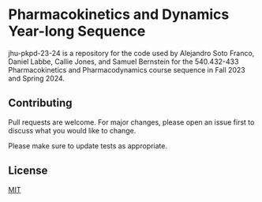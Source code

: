 # Pharmacokinetics and Dynamics Year-long Sequence

jhu-pkpd-23-24 is a repository for the code used by Alejandro Soto Franco, Daniel Labbe, Callie Jones, and Samuel Bernstein for the 540.432-433 Pharmacokinetics and Pharmacodynamics course sequence in Fall 2023 and Spring 2024.

## Contributing

Pull requests are welcome. For major changes, please open an issue first
to discuss what you would like to change.

Please make sure to update tests as appropriate.

## License

[MIT](https://choosealicense.com/licenses/mit/)
